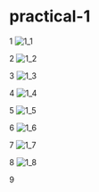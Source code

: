 # practical-1

1
![1_1](https://user-images.githubusercontent.com/112740723/194021927-befd8f72-8251-4cea-b553-631355264963.png)

2
![1_2](https://user-images.githubusercontent.com/112740723/194022271-4b9f7303-281b-461d-a96a-269a90b46ff9.png)

3
![1_3](https://user-images.githubusercontent.com/112740723/194022772-fc9d3a26-1f5d-4723-84ff-025cf36eb35c.png)

4
![1_4](https://user-images.githubusercontent.com/112740723/194023168-0dfd016d-93cb-4b48-97b5-b03f30491c31.png)

5
![1_5](https://user-images.githubusercontent.com/112740723/194023493-25aaa40b-0264-449f-8da0-d91db8498a42.png)

6
![1_6](https://user-images.githubusercontent.com/112740723/194023869-c3253cef-fa34-4e21-850b-0b257e426bdc.png)

7
![1_7](https://user-images.githubusercontent.com/112740723/194024241-2189ed24-28a6-4802-a07f-b048486de166.png)

8
![1_8](https://user-images.githubusercontent.com/112740723/194024659-a9be4d35-30fa-4b49-96c4-20ade2a09aea.png)

9


